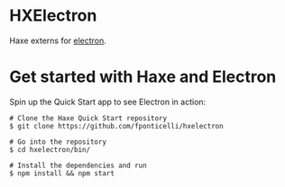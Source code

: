 
# HXElectron

Haxe externs for [electron](http://electron.atom.io/).



# Get started with Haxe and Electron

Spin up the Quick Start app to see Electron in action:

```
# Clone the Haxe Quick Start repository
$ git clone https://github.com/fponticelli/hxelectron

# Go into the repository
$ cd hxelectron/bin/

# Install the dependencies and run
$ npm install && npm start
```
